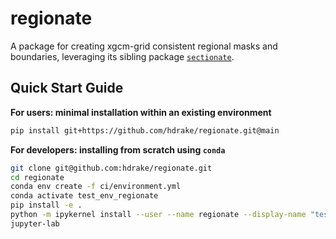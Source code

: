 # regionate

A package for creating xgcm-grid consistent regional masks and boundaries, leveraging its sibling package [`sectionate`](https://github.com/raphaeldussin/sectionate).

Quick Start Guide
-----------------

**For users: minimal installation within an existing environment**
```bash
pip install git+https://github.com/hdrake/regionate.git@main
```

**For developers: installing from scratch using `conda`**
```bash
git clone git@github.com:hdrake/regionate.git
cd regionate
conda env create -f ci/environment.yml
conda activate test_env_regionate
pip install -e .
python -m ipykernel install --user --name regionate --display-name "test_env_regionate"
jupyter-lab
```

